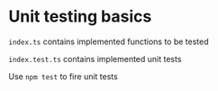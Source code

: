 # Unit testing basics

`index.ts` contains implemented functions to be tested

`index.test.ts` contains implemented unit tests

Use `npm test` to fire unit tests
